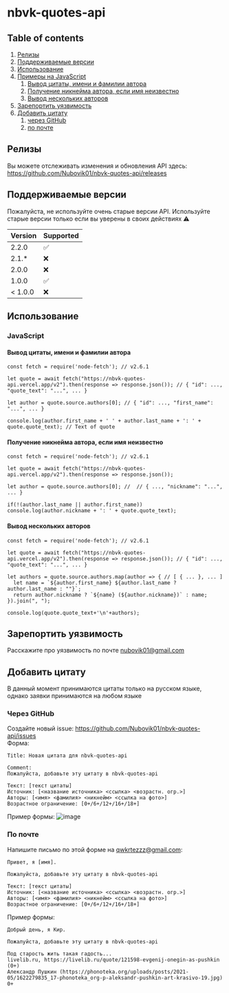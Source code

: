 # nbvk-quotes-api

## Table of contents
1. [Релизы](#Releases)
2. [Поддерживаемые версии](#supported)
3. [Использование](#HowToUse)
  1. [Примеры на JavaScript](#HowToUse-JavaScript-0)
     1. [Вывод цитаты, имени и фамилии автора](#JavaScript-0)
     2. [Получение никнейма автора, если имя неизвестно](#JavaScript-1)
     3. [Вывод нескольких авторов](#JavaScript-2)
4. [Зарепортить уязвимость](#report-a-vulnerability)
5. [Добавить цитату](#add-your-quote)
   1. [через GitHub](#add-your-quote-gh)
   2. [по почте](#add-your-quote-email)

<a name="Releases"></a>
## Релизы
Вы можете отслеживать изменения и обновления API здесь: https://github.com/Nubovik01/nbvk-quotes-api/releases

<a name="supported"></a>
## Поддерживаемые версии
Пожалуйста, не используйте очень старые версии API. Используйте старые версии только если вы уверены в своих действиях ⚠️

| Version | Supported  |
| ------- | ---------- |
| 2.2.0   | ✅        |
| 2.1.\*  | ❌        |
| 2.0.0   | ❌        |
| 1.0.0   | ✅        |
| < 1.0.0 | ❌        |

<a name="HowToUse"></a> 
## Использование

<a name="HowToUse-JavaScript-0"></a>
### JavaScript

<a name="JavaScript-0"></a> 
#### Вывод цитаты, имени и фамилии автора

```
const fetch = require('node-fetch'); // v2.6.1

let quote = await fetch("https://nbvk-quotes-api.vercel.app/v2").then(response => response.json()); // { "id": ..., "quote_text": "...", ... }

let author = quote.source.authors[0]; // { "id": ..., "first_name": "...", ... }

console.log(author.first_name + ' ' + author.last_name + ': ' + quote.quote_text); // Text of quote
```

<a name="JavaScript-1"></a> 
#### Получение никнейма автора, если имя неизвестно

```
const fetch = require('node-fetch'); // v2.6.1

let quote = await fetch("https://nbvk-quotes-api.vercel.app/v2").then(response => response.json());

let author = quote.source.authors[0]; //  // { ..., "nickname": "...", ... }

if(!(author.last_name || author.first_name)) console.log(author.nickname + ': ' + quote.quote_text);
```

<a name="JavaScript-2"></a> 
#### Вывод нескольких авторов
```
const fetch = require('node-fetch'); // v2.6.1

let quote = await fetch("https://nbvk-quotes-api.vercel.app/v2").then(response => response.json()); // { "id": ..., "quote_text": "...", ... }

let authors = quote.source.authors.map(author => { // [ { ... }, ... ]
  let name = `${author.first_name} ${author.last_name ? author.last_name : ""}`;
  return author.nickname ? `${name} (${author.nickname})` : name;
}).join(", ");

console.log(quote.quote_text+'\n'+authors);
```

<a name="report-a-vulnerability"></a>
## Зарепортить уязвимость
Расскажите про уязвимость по почте nubovik01@gmail.com

<a name="add-your-quote"></a>
## Добавить цитату
В данный момент принимаются цитаты только на русском языке, однако заявки принимаются на любом языке

<a name="add-your-quote-gh"></a>
### Через GitHub
Создайте новый issue: https://github.com/Nubovik01/nbvk-quotes-api/issues
<br>Форма: 
```
Title: Новая цитата для nbvk-quotes-api

Comment:
Пожалуйста, добавьте эту цитату в nbvk-quotes-api

Текст: [текст цитаты]
Источник: [<название источника> <ссылка> <возрастн. огр.>]
Авторы: [<имя> <фамилия> <никнейм> <ссылка на фото>]
Возрастное ограничение: [0+/6+/12+/16+/18+]
```
Пример формы:
![image](https://user-images.githubusercontent.com/50026919/226184092-ce19ba00-681e-464f-b340-0e03811c05ce.png)

<a name="add-your-quote-email"></a>
### По почте
Напишите письмо по этой форме на qwkrtezzz@gmail.com:
```
Привет, я [имя].

Пожалуйста, добавьте эту цитату в nbvk-quotes-api

Текст: [текст цитаты]
Источник: [<название источника> <ссылка> <возрастн. огр.>]
Авторы: [<имя> <фамилия> <никнейм> <ссылка на фото>]
Возрастное ограничение: [0+/6+/12+/16+/18+]

```
Пример формы:
```
Добрый день, я Кир.

Пожалуйста, добавьте эту цитату в nbvk-quotes-api

Под старость жить такая гадость...
livelib.ru, https://livelib.ru/quote/121598-evgenij-onegin-as-pushkin (0+)
Александр Пушкин (https://phonoteka.org/uploads/posts/2021-05/1622279835_17-phonoteka_org-p-aleksandr-pushkin-art-krasivo-19.jpg)
0+
```
